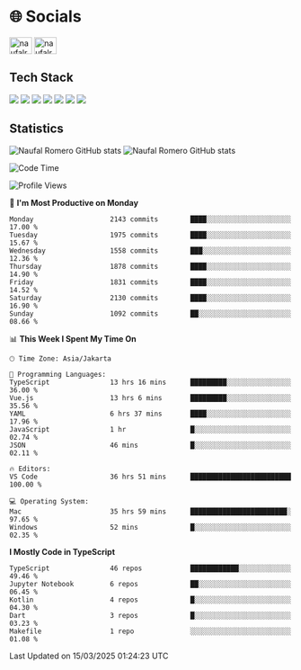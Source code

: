 <h1 align="">🌐 Socials</h1>
<p align="left">
<a href="https://linkedin.com/in/naufal-romero-putra-pratama-9ab816177/" target="blank"><img align="center" src="https://raw.githubusercontent.com/rahuldkjain/github-profile-readme-generator/master/src/images/icons/Social/linked-in-alt.svg" alt="naufalromero" height="30" width="40" /></a>
<a href="https://instagram.com/naufalromero" target="blank"><img align="center" src="https://raw.githubusercontent.com/rahuldkjain/github-profile-readme-generator/master/src/images/icons/Social/instagram.svg" alt="naufalromero" height="30" width="40" /></a>
</p>


<h2 align="">Tech Stack</h2>
<div align="">
  <img src="https://img.shields.io/badge/next.js-000000?style=for-the-badge&logo=nextdotjs&logoColor=white"/>
 <img src="https://img.shields.io/badge/typescript-%23007ACC.svg?style=for-the-badge&logo=typescript&logoColor=white"/>
 <img src="https://img.shields.io/badge/react-%2320232a.svg?style=for-the-badge&logo=react&logoColor=%2361DAFB"/>
 <img src="https://img.shields.io/badge/tailwindcss-%2338B2AC.svg?style=for-the-badge&logo=tailwind-css&logoColor=white"/>
 <img src="https://img.shields.io/badge/Prisma-3982CE?style=for-the-badge&logo=Prisma&logoColor=white"/>
 <img src="https://img.shields.io/badge/javascript-%23323330.svg?style=for-the-badge&logo=javascript&logoColor=%23F7DF1E"/>
 <img src="https://img.shields.io/badge/java-%23ED8B00.svg?style=for-the-badge&logo=openjdk&logoColor=white"/>
</div>


<h2 align="">Statistics</h2>
<div align="">
<img src="https://github-readme-stats-xi-nine-74.vercel.app/api?username=romves&show_icons=true&theme=tokyonight&include_all_commits=true&count_private=true" alt="Naufal Romero GitHub stats"/>
<img src="https://github-readme-stats-xi-nine-74.vercel.app/api/top-langs/?username=romves&theme=tokyonight&hide_border=false&include_all_commits=true&count_private=true&layout=compact" alt="Naufal Romero GitHub stats"/>
</div>

<!--START_SECTION:waka-->
![Code Time](http://img.shields.io/badge/Code%20Time-2%2C163%20hrs%2029%20mins-blue)

![Profile Views](http://img.shields.io/badge/Profile%20Views-1-blue)

📅 **I'm Most Productive on Monday** 

```text
Monday                   2143 commits        ████░░░░░░░░░░░░░░░░░░░░░   17.00 % 
Tuesday                  1975 commits        ████░░░░░░░░░░░░░░░░░░░░░   15.67 % 
Wednesday                1558 commits        ███░░░░░░░░░░░░░░░░░░░░░░   12.36 % 
Thursday                 1878 commits        ████░░░░░░░░░░░░░░░░░░░░░   14.90 % 
Friday                   1831 commits        ████░░░░░░░░░░░░░░░░░░░░░   14.52 % 
Saturday                 2130 commits        ████░░░░░░░░░░░░░░░░░░░░░   16.90 % 
Sunday                   1092 commits        ██░░░░░░░░░░░░░░░░░░░░░░░   08.66 % 
```


📊 **This Week I Spent My Time On** 

```text
🕑︎ Time Zone: Asia/Jakarta

💬 Programming Languages: 
TypeScript               13 hrs 16 mins      █████████░░░░░░░░░░░░░░░░   36.00 % 
Vue.js                   13 hrs 6 mins       █████████░░░░░░░░░░░░░░░░   35.56 % 
YAML                     6 hrs 37 mins       ████░░░░░░░░░░░░░░░░░░░░░   17.96 % 
JavaScript               1 hr                █░░░░░░░░░░░░░░░░░░░░░░░░   02.74 % 
JSON                     46 mins             █░░░░░░░░░░░░░░░░░░░░░░░░   02.11 % 

🔥 Editors: 
VS Code                  36 hrs 51 mins      █████████████████████████   100.00 % 

💻 Operating System: 
Mac                      35 hrs 59 mins      ████████████████████████░   97.65 % 
Windows                  52 mins             █░░░░░░░░░░░░░░░░░░░░░░░░   02.35 % 
```

**I Mostly Code in TypeScript** 

```text
TypeScript               46 repos            ████████████░░░░░░░░░░░░░   49.46 % 
Jupyter Notebook         6 repos             ██░░░░░░░░░░░░░░░░░░░░░░░   06.45 % 
Kotlin                   4 repos             █░░░░░░░░░░░░░░░░░░░░░░░░   04.30 % 
Dart                     3 repos             █░░░░░░░░░░░░░░░░░░░░░░░░   03.23 % 
Makefile                 1 repo              ░░░░░░░░░░░░░░░░░░░░░░░░░   01.08 % 
```




 Last Updated on 15/03/2025 01:24:23 UTC
<!--END_SECTION:waka-->
